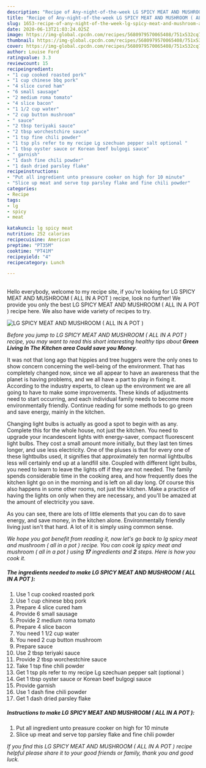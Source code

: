 ```yaml
---
description: "Recipe of Any-night-of-the-week LG SPICY MEAT AND MUSHROOM ( ALL IN A POT )"
title: "Recipe of Any-night-of-the-week LG SPICY MEAT AND MUSHROOM ( ALL IN A POT )"
slug: 1653-recipe-of-any-night-of-the-week-lg-spicy-meat-and-mushroom-all-in-a-pot
date: 2020-06-13T21:03:24.025Z
image: https://img-global.cpcdn.com/recipes/5680979570065408/751x532cq70/lg-spicy-meat-and-mushroom-all-in-a-pot-recipe-main-photo.jpg
thumbnail: https://img-global.cpcdn.com/recipes/5680979570065408/751x532cq70/lg-spicy-meat-and-mushroom-all-in-a-pot-recipe-main-photo.jpg
cover: https://img-global.cpcdn.com/recipes/5680979570065408/751x532cq70/lg-spicy-meat-and-mushroom-all-in-a-pot-recipe-main-photo.jpg
author: Louise Ford
ratingvalue: 3.3
reviewcount: 15
recipeingredient:
- "1 cup cooked roasted pork"
- "1 cup chinese bbq pork"
- "4 slice cured ham"
- "6 small sausage"
- "2 medium roma tomato"
- "4 slice bacon"
- "1 1/2 cup water"
- "2 cup button mushroom"
- " sauce"
- "2 tbsp teriyaki sauce"
- "2 tbsp worchestchire sauce"
- "1 tsp fine chili powder"
- "1 tsp pls refer to my recipe Lg szechuan pepper salt optional "
- "1 tbsp oyster sauce or Korean beef bulgogi sauce"
- " garnish"
- "1 dash fine chili powder"
- "1 dash dried parsley flake"
recipeinstructions:
- "Put all ingredient unto preasure cooker on high for 10 minute"
- "Slice up meat and serve top parsley flake and fine chili powder"
categories:
- Recipe
tags:
- lg
- spicy
- meat

katakunci: lg spicy meat 
nutrition: 252 calories
recipecuisine: American
preptime: "PT35M"
cooktime: "PT41M"
recipeyield: "4"
recipecategory: Lunch

---
```

<br>
Hello everybody, welcome to my recipe site, if you're looking for LG SPICY MEAT AND MUSHROOM ( ALL IN A POT ) recipe, look no further! We provide you only the best LG SPICY MEAT AND MUSHROOM ( ALL IN A POT ) recipe here. We also have wide variety of recipes to try.
<br>


![LG SPICY MEAT AND MUSHROOM ( ALL IN A POT )](https://img-global.cpcdn.com/recipes/5680979570065408/751x532cq70/lg-spicy-meat-and-mushroom-all-in-a-pot-recipe-main-photo.jpg)

<i>Before you jump to LG SPICY MEAT AND MUSHROOM ( ALL IN A POT ) recipe, you may want to read this short interesting healthy tips about 
<strong>Green Living In The Kitchen area Could save you Money</strong>.</i>
</br>

It was not that long ago that hippies and tree huggers were the only ones to show concern concerning the well-being of the environment. That has completely changed now, since we all appear to have an awareness that the planet is having problems, and we all have a part to play in fixing it. According to the industry experts, to clean up the environment we are all going to have to make some improvements. These kinds of adjustments need to start occurring, and each individual family needs to become more environmentally friendly. Continue reading for some methods to go green and save energy, mainly in the kitchen.

Changing light bulbs is actually as good a spot to begin with as any. Complete this for the whole house, not just the kitchen. You need to upgrade your incandescent lights with energy-saver, compact fluorescent light bulbs. They cost a small amount more initially, but they last ten times longer, and use less electricity. One of the pluses is that for every one of these lightbulbs used, it signifies that approximately ten normal lightbulbs less will certainly end up at a landfill site. Coupled with different light bulbs, you need to learn to leave the lights off if they are not needed. The family spends considerable time in the cooking area, and how frequently does the kitchen light go on in the morning and is left on all day long. Of course this also happens in some other rooms, not just the kitchen. Make a practice of having the lights on only when they are necessary, and you'll be amazed at the amount of electricity you save.

As you can see, there are lots of little elements that you can do to save energy, and save money, in the kitchen alone. Environmentally friendly living just isn't that hard. A lot of it is simply using common sense.


<i>We hope you got benefit from reading it, now let's go back to lg spicy meat and mushroom ( all in a pot ) recipe. You can cook lg spicy meat and mushroom ( all in a pot ) using <strong>17</strong> ingredients and <strong>2</strong> steps. Here is how you cook it.
</i>

##### The ingredients needed to make LG SPICY MEAT AND MUSHROOM ( ALL IN A POT ):

1. Use 1 cup cooked roasted pork
1. Use 1 cup chinese bbq pork
1. Prepare 4 slice cured ham
1. Provide 6 small sausage
1. Provide 2 medium roma tomato
1. Prepare 4 slice bacon
1. You need 1 1/2 cup water
1. You need 2 cup button mushroom
1. Prepare  sauce
1. Use 2 tbsp teriyaki sauce
1. Provide 2 tbsp worchestchire sauce
1. Take 1 tsp fine chili powder
1. Get 1 tsp pls refer to my recipe Lg szechuan pepper salt (optional )
1. Get 1 tbsp oyster sauce or Korean beef bulgogi sauce
1. Provide  garnish
1. Use 1 dash fine chili powder
1. Get 1 dash dried parsley flake


##### Instructions to make LG SPICY MEAT AND MUSHROOM ( ALL IN A POT ):

1. Put all ingredient unto preasure cooker on high for 10 minute
1. Slice up meat and serve top parsley flake and fine chili powder


<i>If you find this LG SPICY MEAT AND MUSHROOM ( ALL IN A POT ) recipe helpful please share it to your good friends or family, thank you and good luck.</i>
